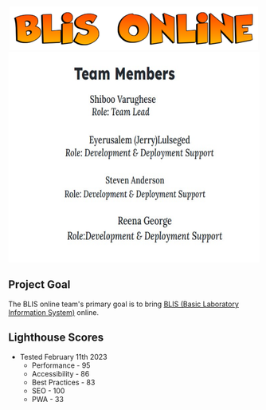 <center><img src = "assets/blisheader.png" alt="BLIS Online Team" width="500" height="88"></center>


<center><img src = "assets/team-members.jpg" alt="Team Members - Eyerusalem (Jerry) Lulseged, Steven Anderson, Shiboo Varughese, Reena George" width="722" height="422"></center>


## Project Goal

The BLIS online team's primary goal is to bring [BLIS (Basic Laboratory Information System)](https://github.com/C4G/BLIS) online.


## Lighthouse Scores

* Tested February 11th 2023
  * Performance - 95
  * Accessibility - 86
  * Best Practices - 83
  * SEO - 100
  * PWA - 33